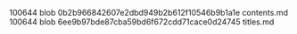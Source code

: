100644 blob 0b2b966842607e2dbd949b2b612f10546b9b1a1e	contents.md
100644 blob 6ee9b97bde87cba59bd6f672cdd71cace0d24745	titles.md
